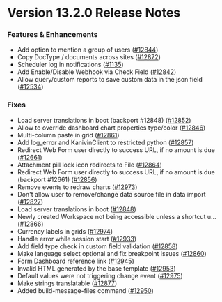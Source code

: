 # Version 13.2.0 Release Notes

### Features & Enhancements

- Add option to mention a group of users ([#12844](https://https://github.com/Kanivin/kanivin-engine/pull/12844))
- Copy DocType / documents across sites ([#12872](https://https://github.com/Kanivin/kanivin-engine/pull/12872))
- Scheduler log in notifications ([#1135](https://https://github.com/Kanivin/kanivin-engine/pull/1135))
- Add Enable/Disable Webhook via Check Field ([#12842](https://https://github.com/Kanivin/kanivin-engine/pull/12842))
- Allow query/custom reports to save custom data in the json field ([#12534](https://https://github.com/Kanivin/kanivin-engine/pull/12534))

### Fixes

- Load server translations in boot (backport #12848) ([#12852](https://https://github.com/Kanivin/kanivin-engine/pull/12852))
- Allow to override dashboard chart properties type/color ([#12846](https://https://github.com/Kanivin/kanivin-engine/pull/12846))
- Multi-column paste in grid ([#12861](https://https://github.com/Kanivin/kanivin-engine/pull/12861))
- Add log_error and KanivinClient to restricted python ([#12857](https://https://github.com/Kanivin/kanivin-engine/pull/12857))
- Redirect Web Form user directly to success URL, if no amount is due ([#12661](https://https://github.com/Kanivin/kanivin-engine/pull/12661))
- Attachment pill lock icon redirects to File ([#12864](https://https://github.com/Kanivin/kanivin-engine/pull/12864))
- Redirect Web Form user directly to success URL, if no amount is due (backport #12661) ([#12856](https://https://github.com/Kanivin/kanivin-engine/pull/12856))
- Remove events to redraw charts ([#12973](https://https://github.com/Kanivin/kanivin-engine/pull/12973))
- Don't allow user to remove/change data source file in data import ([#12827](https://https://github.com/Kanivin/kanivin-engine/pull/12827))
- Load server translations in boot ([#12848](https://https://github.com/Kanivin/kanivin-engine/pull/12848))
- Newly created Workspace not being accessible unless a shortcut u… ([#12866](https://https://github.com/Kanivin/kanivin-engine/pull/12866))
- Currency labels in grids ([#12974](https://https://github.com/Kanivin/kanivin-engine/pull/12974))
- Handle error while session start ([#12933](https://https://github.com/Kanivin/kanivin-engine/pull/12933))
- Add field type check in custom field validation ([#12858](https://https://github.com/Kanivin/kanivin-engine/pull/12858))
- Make language select optional and fix breakpoint issues ([#12860](https://https://github.com/Kanivin/kanivin-engine/pull/12860))
- Form Dashboard reference link ([#12945](https://https://github.com/Kanivin/kanivin-engine/pull/12945))
- Invalid HTML generated by the base template ([#12953](https://https://github.com/Kanivin/kanivin-engine/pull/12953))
- Default values were not triggering change event ([#12975](https://https://github.com/Kanivin/kanivin-engine/pull/12975))
- Make strings translatable ([#12877](https://https://github.com/Kanivin/kanivin-engine/pull/12877))
- Added build-message-files command ([#12950](https://https://github.com/Kanivin/kanivin-engine/pull/12950))